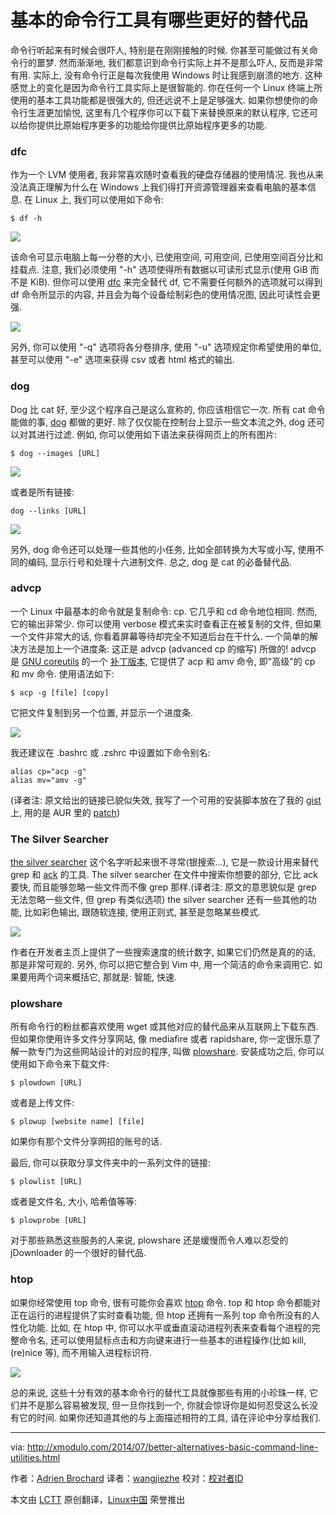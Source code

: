 基本的命令行工具有哪些更好的替代品
================================================================================
命令行听起来有时候会很吓人, 特别是在刚刚接触的时候. 你甚至可能做过有关命令行的噩梦. 然而渐渐地, 我们都意识到命令行实际上并不是那么吓人, 反而是非常有用. 实际上, 没有命令行正是每次我使用 Windows 时让我感到崩溃的地方. 这种感觉上的变化是因为命令行工具实际上是很智能的. 你在任何一个 Linux 终端上所使用的基本工具功能都是很强大的, 但还远说不上是足够强大. 如果你想使你的命令行生涯更加愉悦, 这里有几个程序你可以下载下来替换原来的默认程序, 它还可以给你提供比原始程序更多的功能给你提供比原始程序更多的功能.

### dfc ###

作为一个 LVM 使用者, 我非常喜欢随时查看我的硬盘存储器的使用情况. 我也从来没法真正理解为什么在 Windows 上我们得打开资源管理器来查看电脑的基本信息. 在 Linux 上, 我们可以使用如下命令:

    $ df -h

![](https://farm4.staticflickr.com/3858/14768828496_c8a42620a3_z.jpg)

该命令可显示电脑上每一分卷的大小, 已使用空间, 可用空间, 已使用空间百分比和挂载点. 注意, 我们必须使用 "-h" 选项使得所有数据以可读形式显示(使用 GiB 而不是 KiB). 但你可以使用 [dfc][1] 来完全替代 df, 它不需要任何额外的选项就可以得到 df 命令所显示的内容, 并且会为每个设备绘制彩色的使用情况图, 因此可读性会更强.

![](https://farm6.staticflickr.com/5594/14791468572_a84d4b6145_z.jpg)

另外, 你可以使用 "-q" 选项将各分卷排序, 使用 "-u" 选项规定你希望使用的单位, 甚至可以使用 "-e" 选项来获得 csv 或者 html 格式的输出.

### dog ###

Dog 比 cat 好, 至少这个程序自己是这么宣称的, 你应该相信它一次. 所有 cat 命令能做的事, [dog][2] 都做的更好. 除了仅仅能在控制台上显示一些文本流之外, dog 还可以对其进行过滤. 例如, 你可以使用如下语法来获得网页上的所有图片:

    $ dog --images [URL] 

![](https://farm6.staticflickr.com/5568/14811659823_ea8d22d045_z.jpg)

或者是所有链接:

    dog --links [URL] 

![](https://farm4.staticflickr.com/3902/14788690051_7472680968_z.jpg)

另外, dog 命令还可以处理一些其他的小任务, 比如全部转换为大写或小写, 使用不同的编码, 显示行号和处理十六进制文件. 总之, dog 是 cat 的必备替代品.

### advcp ###

一个 Linux 中最基本的命令就是复制命令: cp. 它几乎和 cd 命令地位相同. 然而, 它的输出非常少. 你可以使用 verbose 模式来实时查看正在被复制的文件, 但如果一个文件非常大的话, 你看着屏幕等待却完全不知道后台在干什么. 一个简单的解决方法是加上一个进度条: 这正是 advcp (advanced cp 的缩写) 所做的! advcp 是 [GNU coreutils][4] 的一个 [补丁版本][3], 它提供了 acp 和 amv 命令, 即"高级"的 cp 和 mv 命令. 使用语法如下:

    $ acp -g [file] [copy] 

它把文件复制到另一个位置, 并显示一个进度条.

![](https://farm6.staticflickr.com/5588/14605117730_fe611fc234_z.jpg)

我还建议在 .bashrc 或 .zshrc 中设置如下命令别名:

    alias cp="acp -g"
    alias mv="amv -g"

(译者注: 原文给出的链接已貌似失效, 我写了一个可用的安装脚本放在了我的 [gist](https://gist.github.com/b978fc93b62e75bfad9c) 上, 用的是 AUR 里的 [patch](https://aur.archlinux.org/packages/advcp))

### The Silver Searcher ###

[the silver searcher][5] 这个名字听起来很不寻常(银搜索...), 它是一款设计用来替代 grep 和 [ack][6] 的工具. The silver searcher 在文件中搜索你想要的部分, 它比 ack 要快, 而且能够忽略一些文件而不像 grep 那样.(译者注: 原文的意思貌似是 grep 无法忽略一些文件, 但 grep 有类似选项) the silver searcher 还有一些其他的功能, 比如彩色输出, 跟随软连接, 使用正则式, 甚至是忽略某些模式.

![](https://farm4.staticflickr.com/3876/14605308117_f966c77140_z.jpg)

作者在开发者主页上提供了一些搜索速度的统计数字, 如果它们仍然是真的的话, 那是非常可观的. 另外, 你可以把它整合到 Vim 中, 用一个简洁的命令来调用它. 如果要用两个词来概括它, 那就是: 智能, 快速.

### plowshare ###

所有命令行的粉丝都喜欢使用 wget 或其他对应的替代品来从互联网上下载东西. 但如果你使用许多文件分享网站, 像 mediafire 或者 rapidshare, 你一定很乐意了解一款专门为这些网站设计的对应的程序, 叫做 [plowshare][7]. 安装成功之后, 你可以使用如下命令来下载文件:

    $ plowdown [URL] 

或者是上传文件:

    $ plowup [website name] [file] 

如果你有那个文件分享网招的账号的话.

最后, 你可以获取分享文件夹中的一系列文件的链接:

    $ plowlist [URL] 

或者是文件名, 大小, 哈希值等等:

    $ plowprobe [URL] 

对于那些熟悉这些服务的人来说, plowshare 还是缓慢而令人难以忍受的 jDownloader 的一个很好的替代品.

### htop ###

如果你经常使用 top 命令, 很有可能你会喜欢 [htop][8] 命令. top 和 htop 命令都能对正在运行的进程提供了实时查看功能, 但 htop 还拥有一系列 top 命令所没有的人性化功能. 比如, 在 htop 中, 你可以水平或垂直滚动进程列表来查看每个进程的完整命令名, 还可以使用鼠标点击和方向键来进行一些基本的进程操作(比如 kill, (re)nice 等), 而不用输入进程标识符.

![](https://farm6.staticflickr.com/5581/14819141403_6f2348590f_z.jpg)

总的来说, 这些十分有效的基本命令行的替代工具就像那些有用的小珍珠一样, 它们并不是那么容易被发现, 但一旦你找到一个, 你就会惊讶你是如何忍受这么长没有它的时间. 如果你还知道其他的与上面描述相符的工具, 请在评论中分享给我们.

--------------------------------------------------------------------------------

via: http://xmodulo.com/2014/07/better-alternatives-basic-command-line-utilities.html

作者：[Adrien Brochard][a]
译者：[wangjiezhe](https://github.com/wangjiezhe)
校对：[校对者ID](https://github.com/校对者ID)

本文由 [LCTT](https://github.com/LCTT/TranslateProject) 原创翻译，[Linux中国](http://linux.cn/) 荣誉推出

[a]:http://xmodulo.com/author/adrien
[1]:http://projects.gw-computing.net/projects/dfc
[2]:http://archive.debian.org/debian/pool/main/d/dog/
[3]:http://zwicke.org/web/advcopy/
[4]:http://www.gnu.org/software/coreutils/
[5]:https://github.com/ggreer/the_silver_searcher
[6]:http://xmodulo.com/2014/01/search-text-files-patterns-efficiently.html
[7]:https://code.google.com/p/plowshare/
[8]:http://hisham.hm/htop/
